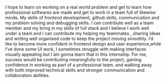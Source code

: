 I hope to learn on working on a real world problem and get to learn how professional softwares are made and get to work in a team full of likewise minds.
My skills of frontend development, github skills, communication and my problem solving and debugging skills.
I can contribute well as a team member and my bring in my skills of full stack and I believe I work well under a team and I can contribute my helping my teammates , sharing ideas and writing well organised code to keep the project moving smoothly.
I’d like to become more confident in frontend design and user experience,while I’ve done some UI work, I sometimes struggle with making interfaces visually appealing but I am gonna learn that in this internship.
For me, success would be contributing meaningfully to the project, gaining confidence in working as part of a professional team, and walking away with both improved technical skills and stronger communication and collaboration abilities.